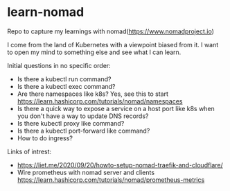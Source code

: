 # learn-nomad
Repo to capture my learnings with nomad(https://www.nomadproject.io)

I come from the land of Kubernetes with a viewpoint biased from it. I want to open my mind to something else and see what I can learn.

Initial questions in no specific order:

* Is there a kubectl run command?
* Is there a kubectl exec command?
* Are there namespaces like k8s? Yes, see this to start https://learn.hashicorp.com/tutorials/nomad/namespaces
* Is there a quick way to expose a service on a host port like k8s when you don't have a way to update DNS records?
* Is there kubectl proxy like command?
* Is there a kubectl port-forward like command?
* How to do ingress?
  

Links of intrest:

* https://liet.me/2020/09/20/howto-setup-nomad-traefik-and-cloudflare/
* Wire prometheus with nomad server and clients https://learn.hashicorp.com/tutorials/nomad/prometheus-metrics